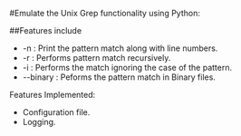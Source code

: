 #Emulate the Unix Grep functionality using Python:

##Features include
*  -n : Print the pattern match along with line numbers.
*  -r : Performs pattern match recursively.
*  -i : Performs the match ignoring the case of the pattern.
*  --binary : Peforms the pattern match in Binary files.

Features Implemented:
* Configuration file.
* Logging.
